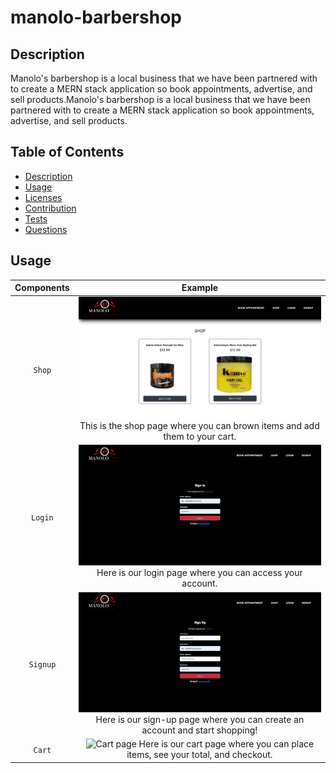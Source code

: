 # manolo-barbershop


## Description
Manolo's barbershop is a local business that we have been partnered with to create a MERN stack application so book appointments, advertise, and sell products.Manolo's barbershop is a local business that we have been partnered with to create a MERN stack application so book appointments, advertise, and sell products.

## Table of Contents
* [Description](#description)
* [Usage](#usage)
* [Licenses](#licenses)
* [Contribution](#contribution)
* [Tests](#tests)
* [Questions](#questions)

## Usage
| Components | Example |
 |:-------: |:------: |
 |`Shop`|  ![shop page](client/src/assets/images/manolos%20shop.png) This is the shop page where you can brown items and add them to your cart. |
 |`Login`|   ![login page](client/src/assets/images/manolos%20login.png) Here is our login page where you can access your account.   |
 |`Signup`| ![Signup page](client/src/assets/images/manolos%20signup.png) Here is our sign-up page where you can create an account and start shopping!|
|`Cart`| ![Cart page](client/src/assets/images) Here is our cart page where you can place items, see your total, and checkout. |

